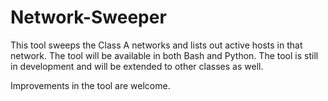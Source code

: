 # Network-Sweeper
This tool sweeps the Class A networks and lists out active hosts in that network. The tool will be available in both Bash and Python. The tool is still in development and will be extended to other classes as well.

Improvements in the tool are welcome.
